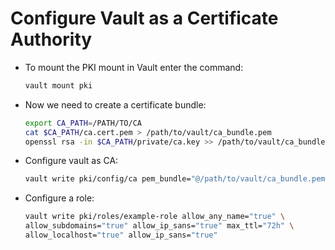 # Configure Vault as a Certificate Authority
- To mount the PKI mount in Vault enter the command:

  ```sh
  vault mount pki
  ```
- Now we need to create a certificate bundle:

  ```sh
  export CA_PATH=/PATH/TO/CA
  cat $CA_PATH/ca.cert.pem > /path/to/vault/ca_bundle.pem
  openssl rsa -in $CA_PATH/private/ca.key >> /path/to/vault/ca_bundle.pem
  ```
  
- Configure vault as CA:

  ```sh
  vault write pki/config/ca pem_bundle="@/path/to/vault/ca_bundle.pem"
  ```

- Configure a role:
  
  ```sh
  vault write pki/roles/example-role allow_any_name="true" \
  allow_subdomains="true" allow_ip_sans="true" max_ttl="72h" \
  allow_localhost="true" allow_ip_sans="true"
  ```
